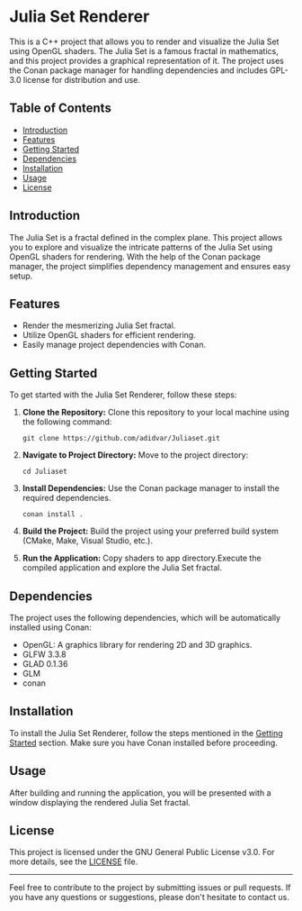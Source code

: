# Julia Set Renderer

<!--![Julia Set](screenshot.png) -->

This is a C++ project that allows you to render and visualize the Julia Set using OpenGL shaders. The Julia Set is a famous fractal in mathematics, and this project provides a graphical representation of it. The project uses the Conan package manager for handling dependencies and includes GPL-3.0 license for distribution and use.

## Table of Contents

- [Introduction](#introduction)
- [Features](#features)
- [Getting Started](#getting-started)
- [Dependencies](#dependencies)
- [Installation](#installation)
- [Usage](#usage)
- [License](#license)

## Introduction

The Julia Set is a fractal defined in the complex plane. This project allows you to explore and visualize the intricate patterns of the Julia Set using OpenGL shaders for rendering. With the help of the Conan package manager, the project simplifies dependency management and ensures easy setup.

## Features

- Render the mesmerizing Julia Set fractal.
- Utilize OpenGL shaders for efficient rendering.
- Easily manage project dependencies with Conan.

## Getting Started

To get started with the Julia Set Renderer, follow these steps:

1. **Clone the Repository:** Clone this repository to your local machine using the following command:

   ```
   git clone https://github.com/adidvar/Juliaset.git
   ```

2. **Navigate to Project Directory:** Move to the project directory:

   ```
   cd Juliaset
   ```

3. **Install Dependencies:** Use the Conan package manager to install the required dependencies.

   ```
   conan install .
   ```

4. **Build the Project:** Build the project using your preferred build system (CMake, Make, Visual Studio, etc.).

5. **Run the Application:** Copy shaders to app directory.Execute the compiled application and explore the Julia Set fractal.

## Dependencies

The project uses the following dependencies, which will be automatically installed using Conan:

- OpenGL: A graphics library for rendering 2D and 3D graphics.
- GLFW 3.3.8
- GLAD 0.1.36
- GLM
- conan

## Installation

To install the Julia Set Renderer, follow the steps mentioned in the [Getting Started](#getting-started) section. Make sure you have Conan installed before proceeding.

## Usage

After building and running the application, you will be presented with a window displaying the rendered Julia Set fractal.

## License

This project is licensed under the GNU General Public License v3.0. For more details, see the [LICENSE](LICENSE) file.

---

Feel free to contribute to the project by submitting issues or pull requests. If you have any questions or suggestions, please don't hesitate to contact us.
